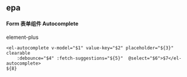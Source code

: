 ## epa
#### Form 表单组件 Autocomplete
element-plus <el-autocomplete>
```
<el-autocomplete v-model="$1" value-key="$2" placeholder="${3}" clearable
	:debounce="$4" :fetch-suggestions="${5}"  @select="$6">$7</el-autocomplete>
${8}
```